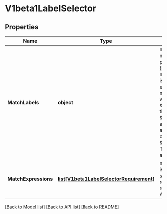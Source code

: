 # V1beta1LabelSelector

## Properties
Name | Type | Description | Notes
------------ | ------------- | ------------- | -------------
**MatchLabels** | **object** | matchLabels is a map of {key,value} pairs. A single {key,value} in the matchLabels map is equivalent to an element of matchExpressions, whose key field is \&quot;key\&quot;, the operator is \&quot;In\&quot;, and the values array contains only \&quot;value\&quot;. The requirements are ANDed. | [optional] 
**MatchExpressions** | [**list[V1beta1LabelSelectorRequirement]**](V1beta1LabelSelectorRequirement.md) | matchExpressions is a list of label selector requirements. The requirements are ANDed. | [optional] 

[[Back to Model list]](../README.md#documentation-for-models) [[Back to API list]](../README.md#documentation-for-api-endpoints) [[Back to README]](../README.md)


